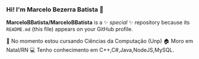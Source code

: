 ### Hi! I'm Marcelo Bezerra Batista 👋

**MarceloBBatista/MarceloBBatista** is a ✨ _special_ ✨ repository because its `README.md` (this file) appears on your GitHub profile.

🔭 No momento estou cursando Ciências da Computação (Unp)
🏠 Moro em Natal/RN
💻 Tenho conhecimento em C++,C#,Java,NodeJS,MySQL.



